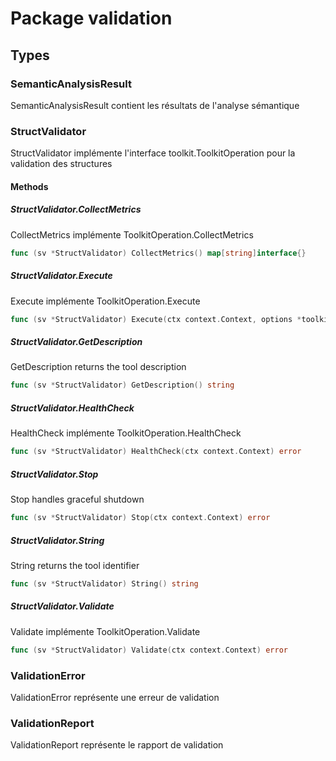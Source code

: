 # Package validation

## Types

### SemanticAnalysisResult

SemanticAnalysisResult contient les résultats de l'analyse sémantique


### StructValidator

StructValidator implémente l'interface toolkit.ToolkitOperation pour la validation des structures


#### Methods

##### StructValidator.CollectMetrics

CollectMetrics implémente ToolkitOperation.CollectMetrics


```go
func (sv *StructValidator) CollectMetrics() map[string]interface{}
```

##### StructValidator.Execute

Execute implémente ToolkitOperation.Execute


```go
func (sv *StructValidator) Execute(ctx context.Context, options *toolkit.OperationOptions) error
```

##### StructValidator.GetDescription

GetDescription returns the tool description


```go
func (sv *StructValidator) GetDescription() string
```

##### StructValidator.HealthCheck

HealthCheck implémente ToolkitOperation.HealthCheck


```go
func (sv *StructValidator) HealthCheck(ctx context.Context) error
```

##### StructValidator.Stop

Stop handles graceful shutdown


```go
func (sv *StructValidator) Stop(ctx context.Context) error
```

##### StructValidator.String

String returns the tool identifier


```go
func (sv *StructValidator) String() string
```

##### StructValidator.Validate

Validate implémente ToolkitOperation.Validate


```go
func (sv *StructValidator) Validate(ctx context.Context) error
```

### ValidationError

ValidationError représente une erreur de validation


### ValidationReport

ValidationReport représente le rapport de validation


